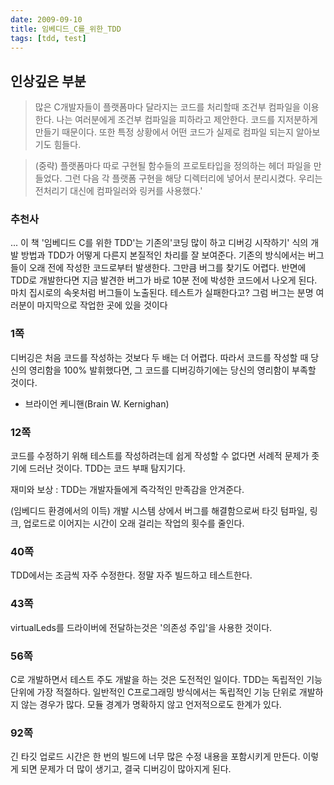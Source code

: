 ```yaml
---
date: 2009-09-10
title: 임베디드_C를_위한_TDD
tags: [tdd, test]
---
```


## 인상깊은 부분
> 많은 C개발자들이 플랫폼마다 달라지는 코드를 처리할때 조건부 컴파일을 이용한다. 나는 여러분에게 조건부 컴파일을 피하라고 제안한다. 코드를 지저분하게 만들기 때문이다. 또한 특정 상황에서 어떤 코드가 실제로 컴파일 되는지 알아보기도 힘들다.

> (중략) 플랫폼마다 따로 구현될 함수들의 프로토타입을 정의하는 헤더 파일을 만들었다. 그런 다음 각 플랫폼 구현을 해당 디렉터리에 넣어서 분리시켰다. 우리는 전처리기 대신에 컴파일러와 링커를 사용했다.'

### 추천사
... 이 책 '임베디드 C를 위한 TDD'는 기존의'코딩 많이 하고 디버깅 시작하기' 식의
개발 방법과 TDD가 어떻게 다른지 본질적인 차리를 잘 보여준다. 기존의 방식에서는
버그들이 오래 전에 작성한 코드로부터 발생한다. 그만큼 버그를 찾기도 어렵다.
반면에 TDD로 개발한다면 지금 발견한 버그가 바로 10분 전에 박성한 코드에서 나오게
된다. 마치 집시로의 속옷처럼 버그들이 노출된다. 테스트가 실패한다고? 그럼 버그는
분명 여러분이 마지막으로 작업한 곳에 있을 것이다


### 1쪽
디버깅은 처음 코드를 작성하는 것보다 두 배는 더 어렵다. 따라서 코드를 작성할 때 당신의 영리함을 100% 발휘했다면, 그 코드를 디버깅하기에는 당신의 영리함이 부족할 것이다.
- 브라이언 케니핸(Brain W. Kernighan)

### 12쪽
코드를 수정하기 위해 테스트를 작성하려는데 쉽게 작성할 수 없다면 서례적 문제가 좃기에 드러난 것이다. TDD는 코드 부패 탐지기다.

재미와 보상 : TDD는 개발자들에게 즉각적인 만족감을 안겨준다.

(임베디드 환경에서의 이득) 개발 시스템 상에서 버그를 해결함으로써 타깃 텀파일, 링크, 업로드로 이어지는 시간이 오래 걸리는 작업의 횟수를 줄인다.

### 40쪽
TDD에서는 조금씩 자주 수정한다. 정말 자주 빌드하고 테스트한다.

### 43쪽
virtualLeds를 드라이버에 전달하는것은 '의존성 주입'을 사용한 것이다.

### 56쪽
C로 개발하면서 테스트 주도 개발을 하는 것은 도전적인 일이다. TDD는 독립적인 기능 단위에 가장 적절하다. 일반적인 C프로그래밍 방식에서는 독립적인 기능 단위로 개발하지 않는 경우가 많다. 모듈 경계가 명확하지 않고 언저적으로도 한계가 있다.

### 92쪽
긴 타깃 업로드 시간은 한 번의 빌드에 너무 많은 수정 내용을 포함시키게 만든다. 이렇게 되면 문제가 더 많이 생기고, 결국 디버깅이 많아지게 된다.

